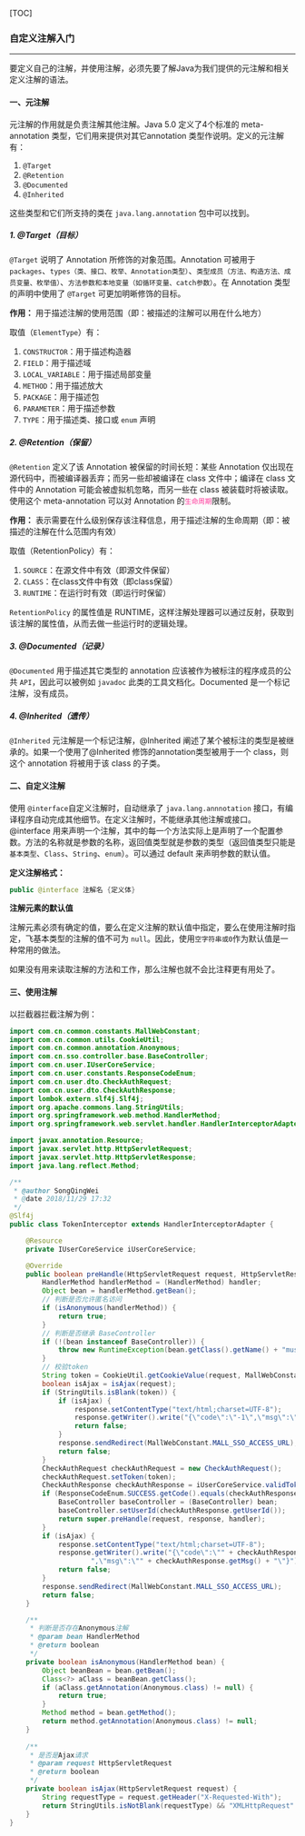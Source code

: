 [TOC]

### 自定义注解入门

------

要定义自己的注解，并使用注解，必须先要了解Java为我们提供的元注解和相关定义注解的语法。

#### 一、元注解

元注解的作用就是负责注解其他注解。Java 5.0 定义了4个标准的 meta-annotation 类型，它们用来提供对其它annotation 类型作说明。定义的元注解有：

1. `@Target`
2. `@Retention`
3. `@Documented`
4. `@Inherited`

这些类型和它们所支持的类在 `java.lang.annotation` 包中可以找到。

##### 1. @Target（目标）

`@Target` 说明了 Annotation 所修饰的对象范围。Annotation 可被用于 `packages`、`types（类、接口、枚举、Annotation类型）`、`类型成员（方法、构造方法、成员变量、枚举值）`、`方法参数和本地变量（如循环变量、catch参数）`。在 Annotation 类型的声明中使用了 `@Target` 可更加明晰修饰的目标。

**作用：** 用于描述注解的使用范围（即：被描述的注解可以用在什么地方）

取值（`ElementType`）有：

1. `CONSTRUCTOR`：用于描述构造器
2. `FIELD`：用于描述域
3. `LOCAL_VARIABLE`：用于描述局部变量
4. `METHOD`：用于描述放大
5. `PACKAGE`：用于描述包
6. `PARAMETER`：用于描述参数
7. `TYPE`：用于描述类、接口或 `enum` 声明

##### 2. @Retention（保留）

`@Retention` 定义了该 Annotation 被保留的时间长短：某些 Annotation 仅出现在源代码中，而被编译器丢弃；而另一些却被编译在 class 文件中；编译在 class 文件中的 Annotation 可能会被虚拟机忽略，而另一些在 class 被装载时将被读取。使用这个 meta-annotation 可以对 Annotation 的<font color='#FF3399'>`生命周期`</font>限制。

**作用：** 表示需要在什么级别保存该注释信息，用于描述注解的生命周期（即：被描述的注解在什么范围内有效）

取值（RetentionPolicy）有：

1. `SOURCE`：在源文件中有效（即源文件保留）
2. `CLASS`：在class文件中有效（即class保留）
3. `RUNTIME`：在运行时有效（即运行时保留）

`RetentionPolicy` 的属性值是 RUNTIME，这样注解处理器可以通过反射，获取到该注解的属性值，从而去做一些运行时的逻辑处理。

##### 3. @Documented（记录）

`@Documented` 用于描述其它类型的 annotation 应该被作为被标注的程序成员的公共 `API`，因此可以被例如 `javadoc` 此类的工具文档化。Documented 是一个标记注解，没有成员。

##### 4. @Inherited（遗传）

`@Inherited` 元注解是一个标记注解，@Inherited 阐述了某个被标注的类型是被继承的。如果一个使用了@Inherited 修饰的annotation类型被用于一个 class，则这个 annotation 将被用于该 class 的子类。

#### 二、自定义注解

使用 `@interface`自定义注解时，自动继承了 `java.lang.annnotation` 接口，有编译程序自动完成其他细节。在定义注解时，不能继承其他注解或接口。@interface 用来声明一个注解，其中的每一个方法实际上是声明了一个配置参数。方法的名称就是参数的名称，返回值类型就是参数的类型（返回值类型只能是`基本类型`、`Class`、`String`、`enum`）。可以通过 default 来声明参数的默认值。

**定义注解格式：**

```java
public @interface 注解名 {定义体}
```

**注解元素的默认值**

注解元素必须有确定的值，要么在定义注解的默认值中指定，要么在使用注解时指定，飞基本类型的注解的值不可为 `null`。因此，使用`空字符串或0`作为默认值是一种常用的做法。

如果没有用来读取注解的方法和工作，那么注解也就不会比注释更有用处了。

#### 三、使用注解

以拦截器拦截注解为例：

```java
import com.cn.common.constants.MallWebConstant;
import com.cn.common.utils.CookieUtil;
import com.cn.common.annotation.Anonymous;
import com.cn.sso.controller.base.BaseController;
import com.cn.user.IUserCoreService;
import com.cn.user.constants.ResponseCodeEnum;
import com.cn.user.dto.CheckAuthRequest;
import com.cn.user.dto.CheckAuthResponse;
import lombok.extern.slf4j.Slf4j;
import org.apache.commons.lang.StringUtils;
import org.springframework.web.method.HandlerMethod;
import org.springframework.web.servlet.handler.HandlerInterceptorAdapter;

import javax.annotation.Resource;
import javax.servlet.http.HttpServletRequest;
import javax.servlet.http.HttpServletResponse;
import java.lang.reflect.Method;

/**
 * @author SongQingWei
 * @date 2018/11/29 17:32
 */
@Slf4j
public class TokenInterceptor extends HandlerInterceptorAdapter {

    @Resource
    private IUserCoreService iUserCoreService;

    @Override
    public boolean preHandle(HttpServletRequest request, HttpServletResponse response, Object handler) throws Exception {
        HandlerMethod handlerMethod = (HandlerMethod) handler;
        Object bean = handlerMethod.getBean();
        // 判断是否允许匿名访问
        if (isAnonymous(handlerMethod)) {
            return true;
        }
        // 判断是否继承 BaseController
        if (!(bean instanceof BaseController)) {
            throw new RuntimeException(bean.getClass().getName() + "must extend BaseController");
        }
        // 校验token
        String token = CookieUtil.getCookieValue(request, MallWebConstant.ACCESS_TOKEN);
        boolean isAjax = isAjax(request);
        if (StringUtils.isBlank(token)) {
            if (isAjax) {
                response.setContentType("text/html;charset=UTF-8");
                response.getWriter().write("{\"code\":\"-1\",\"msg\":\"error\"}");
                return false;
            }
            response.sendRedirect(MallWebConstant.MALL_SSO_ACCESS_URL);
            return false;
        }
        CheckAuthRequest checkAuthRequest = new CheckAuthRequest();
        checkAuthRequest.setToken(token);
        CheckAuthResponse checkAuthResponse = iUserCoreService.validToken(checkAuthRequest);
        if (ResponseCodeEnum.SUCCESS.getCode().equals(checkAuthResponse.getCode())) {
            BaseController baseController = (BaseController) bean;
            baseController.setUserId(checkAuthResponse.getUserId());
            return super.preHandle(request, response, handler);
        }
        if (isAjax) {
            response.setContentType("text/html;charset=UTF-8");
            response.getWriter().write("{\"code\":\"" + checkAuthResponse.getCode() + "\"" +
                    ",\"msg\":\"" + checkAuthResponse.getMsg() + "\"}");
            return false;
        }
        response.sendRedirect(MallWebConstant.MALL_SSO_ACCESS_URL);
        return false;
    }

    /**
     * 判断是否存在Anonymous注解
     * @param bean HandlerMethod
     * @return boolean
     */
    private boolean isAnonymous(HandlerMethod bean) {
        Object beanBean = bean.getBean();
        Class<?> aClass = beanBean.getClass();
        if (aClass.getAnnotation(Anonymous.class) != null) {
            return true;
        }
        Method method = bean.getMethod();
        return method.getAnnotation(Anonymous.class) != null;
    }
    
    /**
     * 是否是Ajax请求
     * @param request HttpServletRequest
     * @return boolean
     */
    private boolean isAjax(HttpServletRequest request) {
        String requestType = request.getHeader("X-Requested-With");
        return StringUtils.isNotBlank(requestType) && "XMLHttpRequest".equals(requestType);
    }
}
```

